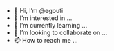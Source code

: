 - 👋 Hi, I’m @egouti
- 👀 I’m interested in ...
- 🌱 I’m currently learning ...
- 💞️ I’m looking to collaborate on ...
- 📫 How to reach me ...

<!---
egouti/egouti is a ✨ special ✨ repository because its `README.md` (this file) appears on your GitHub profile.
You can click the Preview link to take a look at your changes.
--->
